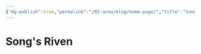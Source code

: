 ```yaml
---
{"dg-publish":true,"permalink":"/02-area/blog/home-page/","title":"Song's Riven","tags":["gardenEntry"],"created":"2024-08-06 16:52","updated":"2024-10-01 14:53"}
---
```



# Song's Riven
